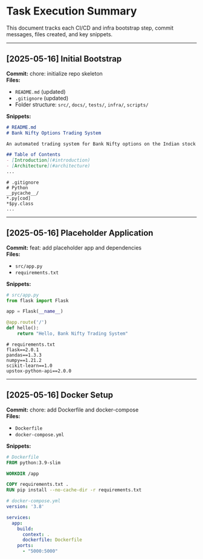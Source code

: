 # Task Execution Summary

This document tracks each CI/CD and infra bootstrap step, commit messages, files created, and key snippets.

---

## [2025-05-16] Initial Bootstrap

**Commit:** chore: initialize repo skeleton  
**Files:**  
- `README.md` (updated)  
- `.gitignore` (updated)  
- Folder structure: `src/`, `docs/`, `tests/`, `infra/`, `scripts/`

**Snippets:**  
```markdown
# README.md
# Bank Nifty Options Trading System

An automated trading system for Bank Nifty options on the Indian stock market.

## Table of Contents
- [Introduction](#introduction)
- [Architecture](#architecture)
...
```

```ignore
# .gitignore
# Python
__pycache__/
*.py[cod]
*$py.class
...
```

---

## [2025-05-16] Placeholder Application

**Commit:** feat: add placeholder app and dependencies  
**Files:**  
- `src/app.py`  
- `requirements.txt`  

**Snippets:**  
```python
# src/app.py
from flask import Flask

app = Flask(__name__)

@app.route('/')
def hello():
    return "Hello, Bank Nifty Trading System"
```

```
# requirements.txt
flask==2.0.1
pandas==1.3.3
numpy==1.21.2
scikit-learn==1.0
upstox-python-api==2.0.0
```

---

## [2025-05-16] Docker Setup

**Commit:** chore: add Dockerfile and docker-compose  
**Files:**  
- `Dockerfile`  
- `docker-compose.yml`  

**Snippets:**  
```dockerfile
# Dockerfile
FROM python:3.9-slim

WORKDIR /app

COPY requirements.txt .
RUN pip install --no-cache-dir -r requirements.txt
```

```yaml
# docker-compose.yml
version: '3.8'

services:
  app:
    build:
      context: .
      dockerfile: Dockerfile
    ports:
      - "5000:5000"
```
